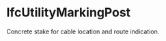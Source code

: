 IfcUtilityMarkingPost
=====================
Concrete stake for cable location and route indication.


